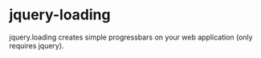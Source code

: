 jquery-loading
==============

jquery.loading creates simple progressbars on your web application (only requires jquery).




